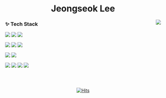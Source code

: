 <h1 align="center"> Jeongseok Lee</h1>

<img align="right" src="https://github-readme-stats.vercel.app/api?username=sxxk2&theme=highcontrast&show_icons=true&count_private=true"/>

### ✨ Tech Stack
<p>
<img src="https://img.shields.io/badge/Python-grey?style=plastic&logo=python&logoColor=3776AB"/>
<img src="https://img.shields.io/badge/Django-grey?style=plastic&logo=django&logoColor=092E20"/>
<img src="https://img.shields.io/badge/FastAPI-grey?style=plastic&logo=fastapi&logoColor=009688"/>
</p>

<p>
<img src="https://img.shields.io/badge/MySQL-grey?style=plastic&logo=mysql&logoColor=4479A1"/>
<img src="https://img.shields.io/badge/MongoDB-grey?style=plastic&logo=mongodb&logoColor=47A248"/>
<img src="https://img.shields.io/badge/Redis-grey?style=plastic&logo=redis&logoColor=DC382D"/>
</p>

<p>
<img src="https://img.shields.io/badge/Git-grey?style=plastic&logo=git&logoColor=F05032"/>
<img src="https://img.shields.io/badge/GitHub-grey?style=plastic&logo=github&logoColor=181717"/>
</p>

<p>
<img src="https://img.shields.io/badge/Amazon AWS-grey?style=plastic&logo=amazon aws&logoColor=FF9900"/>
<img src="https://img.shields.io/badge/Docker-grey?style=plastic&logo=docker&logoColor=2496ED"/>
<img src="https://img.shields.io/badge/Nginx-grey?style=plastic&logo=NGINX&logoColor=009639"/>
<img src="https://img.shields.io/badge/GitHub Actions-grey?style=plastic&logo=github actions&logoColor=2088FF"/>
</p>

<br>
<br>

<div align="center">

[![Hits](https://hits.seeyoufarm.com/api/count/incr/badge.svg?url=https%3A%2F%2Fgithub.com%2Fsxxk2&count_bg=%23000000&title_bg=%23000000&icon=&icon_color=%23E7E7E7&title=hits&edge_flat=false)](https://hits.seeyoufarm.com)

</div>



<!--
blog
<p>
<a href="https://sxxk2.tistory.com" taget=_blank">
<img src="https://img.shields.io/badge/Blog-grey?style=plastic&logo=Storyblok&logoColor=FF8800"/>
</a>
</p>
</!-->

